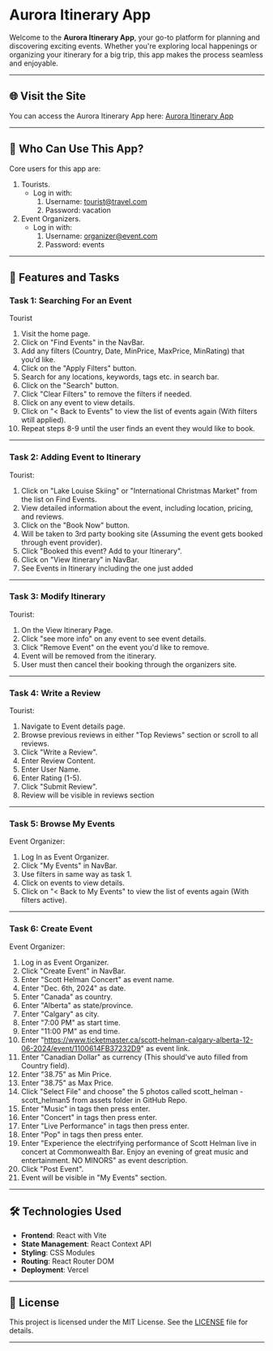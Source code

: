 # Aurora Itinerary App

Welcome to the **Aurora Itinerary App**, your go-to platform for planning and discovering exciting events. Whether you're exploring local happenings or organizing your itinerary for a big trip, this app makes the process seamless and enjoyable.

---

## **🌐 Visit the Site**

You can access the Aurora Itinerary App here: [Aurora Itinerary App](https://aurora-itinerary-app.vercel.app)

---

## **👥 Who Can Use This App?**

Core users for this app are:

1. Tourists.
   - Log in with:
     1. Username: tourist@travel.com
     2. Password: vacation
2. Event Organizers.
   - Log in with:
     1. Username: organizer@event.com
     2. Password: events

---

## **🎯 Features and Tasks**

### **Task 1: Searching For an Event**

Tourist

1. Visit the home page.
2. Click on "Find Events" in the NavBar.
3. Add any filters (Country, Date, MinPrice, MaxPrice, MinRating) that you'd like.
4. Click on the "Apply Filters" button.
5. Search for any locations, keywords, tags etc. in search bar.
6. Click on the "Search" button.
7. Click "Clear Filters" to remove the filters if needed.
8. Click on any event to view details.
9. Click on "< Back to Events" to view the list of events again (With filters wtill applied).
10. Repeat steps 8-9 until the user finds an event they would like to book.

---

### **Task 2: Adding Event to Itinerary**

Tourist:

1. Click on "Lake Louise Skiing" or "International Christmas Market" from the list on Find Events.
2. View detailed information about the event, including location, pricing, and reviews.
3. Click on the "Book Now" button.
4. Will be taken to 3rd party booking site (Assuming the event gets booked through event provider).
5. Click "Booked this event? Add to your Itinerary".
6. Click on "View Itinerary" in NavBar.
7. See Events in Itinerary including the one just added

---

### **Task 3: Modify Itinerary**

Tourist:

1. On the View Itinerary Page.
2. Click "see more info" on any event to see event details.
3. Click "Remove Event" on the event you'd like to remove.
4. Event will be removed from the itinerary.
5. User must then cancel their booking through the organizers site.

---

### **Task 4: Write a Review**

Tourist:

1. Navigate to Event details page.
2. Browse previous reviews in either "Top Reviews" section or scroll to all reviews.
3. Click "Write a Review".
4. Enter Review Content.
5. Enter User Name.
6. Enter Rating (1-5).
7. Click "Submit Review".
8. Review will be visible in reviews section

---

### **Task 5: Browse My Events**

Event Organizer:

1. Log In as Event Organizer.
2. Click "My Events" in NavBar.
3. Use filters in same way as task 1.
4. Click on events to view details.
5. Click on "< Back to My Events" to view the list of events again (With filters active).

---

### **Task 6: Create Event**

Event Organizer:

1. Log in as Event Organizer.
2. Click "Create Event" in NavBar.
3. Enter "Scott Helman Concert" as event name.
4. Enter "Dec. 6th, 2024" as date.
5. Enter "Canada" as country.
6. Enter "Alberta" as state/province.
7. Enter "Calgary" as city.
8. Enter "7:00 PM" as start time.
9. Enter "11:00 PM" as end time.
10. Enter "https://www.ticketmaster.ca/scott-helman-calgary-alberta-12-06-2024/event/1100614FB37232D9" as event link.
11. Enter "Canadian Dollar" as currency (This should've auto filled from Country field).
12. Enter "38.75" as Min Price.
13. Enter "38.75" as Max Price.
14. Click "Select File" and choose" the 5 photos called scott_helman - scott_helman5 from assets folder in GitHub Repo.
15. Enter "Music" in tags then press enter.
16. Enter "Concert" in tags then press enter.
17. Enter "Live Performance" in tags then press enter.
18. Enter "Pop" in tags then press enter.
19. Enter "Experience the electrifying performance of Scott Helman live in concert at Commonwealth Bar. Enjoy an evening of great music and entertainment. NO MINORS" as event description.
20. Click "Post Event".
21. Event will be visible in "My Events" section.

---

## **🛠️ Technologies Used**

- **Frontend**: React with Vite
- **State Management**: React Context API
- **Styling**: CSS Modules
- **Routing**: React Router DOM
- **Deployment**: Vercel

---

## **📄 License**

This project is licensed under the MIT License. See the [LICENSE](LICENSE) file for details.

---
